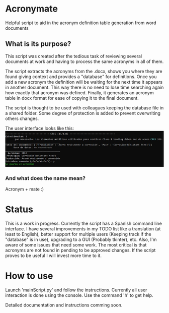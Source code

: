 # Acronymate
Helpful script to aid in the acronym definition table generation from word documents

## What is its purpose?
This script was created after the tedious task of reviewing several documents at work and having to process the same acronyms in all of them.

The script extracts the acronyms from the .docx, shows you where they are found giving context and provides a "database" for definitions. Once you add a new acronym the definition will be waiting  for the next time it appears in another document. This way there is no need to lose time searching again how exactly that acronym was defined. Finally, it generates an acronym table in docx format for ease of copying it to the final document.

The script is thought to be used with colleagues keeping the database file in a shared folder. Some degree of protection is added to prevent overwriting others changes.

The user interface looks like this:
![User interface](https://raw.githubusercontent.com/Santi-hr/Acronymate/master/other/User_Interface_Example.jpg)

### And what does the name mean?
Acronym + mate :)

# Status
This is a work in progress. Currently the script has a Spanish command line interface. I have several improvements in my TODO list like a translation (at least to English), better support for multiple users (Keeping track if the "database" is in use), upgrading to a GUI (Probably tkinter), etc.
Also, I'm aware of some issues that need some work. The most critical is that acronyms are not found in pending to be approved changes.
If the script proves to be useful I will invest more time to it. 

# How to use
Launch 'mainScript.py' and follow the instructions. Currently all user interaction is done using the console. Use the command 'h' to get help. 

Detailed documentation and instructions comming soon.


